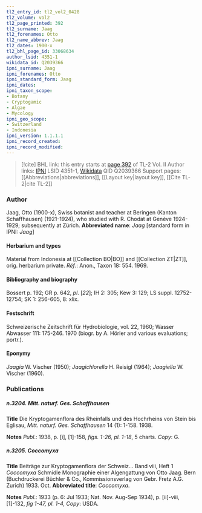 ```yaml
---
tl2_entry_id: tl2_vol2_0428
tl2_volume: vol2
tl2_page_printed: 392
tl2_surname: Jaag
tl2_forenames: Otto
tl2_name_abbrev: Jaag
tl2_dates: 1900-x
tl2_bhl_page_id: 33068634
author_lsid: 4351-1
wikidata_id: Q2039366
ipni_surname: Jaag
ipni_forenames: Otto
ipni_standard_form: Jaag
ipni_dates: 
ipni_taxon_scope: 
- Botany
- Cryptogamic
- Algae
- Mycology
ipni_geo_scope: 
- Switzerland
- Indonesia
ipni_version: 1.1.1.1
ipni_record_created: 
ipni_record_modified:
---
```


> [!cite] BHL link: this entry starts at [page 392](https://www.biodiversitylibrary.org/page/33068634) of TL-2 Vol. II
> Author links: [IPNI](https://www.ipni.org/a/4351-1) LSID 4351-1, [Wikidata](https://www.wikidata.org/wiki/Q2039366) QID Q2039366
> Support pages: [[Abbreviations|abbreviations]], [[Layout key|layout key]], [[Cite TL-2|cite TL-2]]

### Author

Jaag, Otto (1900-x), Swiss botanist and teacher at Beringen (Kanton Schaffhausen) (1921-1924), who studied with R. Chodat at Genève 1924-1929; subsequently at Zürich. 
**Abbreviated name**: *Jaag* \[standard form in IPNI: *Jaag*\]

#### Herbarium and types

Material from Indonesia at [[Collection BO|BO]] and [[Collection ZT|ZT]], orig. herbarium private. *Réf*.: Anon., Taxon 18: 554. 1969.

#### Bibliography and biography

Bossert p. 192; GR p. 642, *pl*. \[*22*\]; IH 2: 305; Kew 3: 129; LS suppl. 12752-12754; SK 1: 256-605, 8: xlix.

#### Festschrift

Schweizerische Zeitschrift für Hydrobiologie, vol. 22, 1960; Wasser Abwasser 111: 175-246. 1970 (biogr. by A. Hörler and various evaluations; portr.).

#### Eponymy

*Jaagia* W. Vischer (1950); *Jaagichlorella* H. Reisigl (1964); *Jaagiella* W. Vischer (1960).

### Publications

##### n.3204. Mitt. naturf. Ges. Schaffhausen

**Title**
Die Kryptogamenflora des Rheinfalls und des Hochrheins von Stein bis Eglisau, *Mitt. naturf. Ges. Schaffhausen* 14 (1): 1-158. 1938.

**Notes**
*Publ*.: 1938, p. \[i\], \[1\]-158, *figs. 1-26, pl. 1-18*, 5 charts. *Copy*: G.

##### n.3205. Coccomyxa

**Title**
Beiträge zur Kryptogamenflora der Schweiz... Band viii, Heft 1 *Coccomyxa* Schmidle Monographie einer Algengattung von Otto Jaag. Bern (Buchdruckerei Büchler & Co., Kommissionsverlag von Gebr. Fretz A.G. Zurich) 1933. Oct.
**Abbreviated title**: *Coccomyxa*.

**Notes**
*Publ*.: 1933 (p. 6: Jul 1933; Nat. Nov. Aug-Sep 1934), p. \[ii\]-viii, \[1\]-132, *fig 1-47, pl. 1-4, Copy*: USDA.

